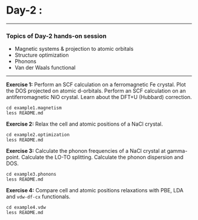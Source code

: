 # Day-2 :
---------

### Topics of Day-2 hands-on session

- Magnetic systems & projection to atomic orbitals
- Structure optimization
- Phonons
- Van der Waals functional

-----------

**Exercise 1:** Perform an SCF calculation
                on a ferromagnetic Fe crystal.
                Plot the DOS projected on atomic d-orbitals.
                Perform an SCF calculation
                on an antiferromagnetic NiO crystal.
                Learn about the DFT+U (Hubbard) correction.

    cd example1.magnetism
    less README.md

**Exercise 2:** Relax the cell and atomic positions
                of a NaCl crystal.

    cd example2.optimization
    less README.md

**Exercise 3:** Calculate the phonon frequencies
                of a NaCl crystal at gamma-point.
                Calculate the LO-TO splitting.
                Calculate the phonon dispersion and DOS.

    cd example3.phonons
    less README.md

**Exercise 4:** Compare cell and atomic positions
                relaxations with PBE, LDA and `vdw-df-cx`
                functionals.

    cd example4.vdw
    less README.md
